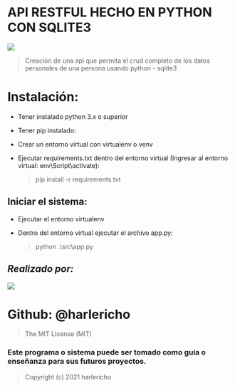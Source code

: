 # API RESTFUL HECHO EN PYTHON CON SQLITE3
![](https://media.charlesleifer.com/blog/photos/sqlite-and-python.png)
> Creación de una api que permita el crud completo de los datos personales de una persona usando python - sqlite3


# Instalación:
- Tener instalado python 3.x o superior
- Tener pip instalado:
- Crear un entorno virtual con virtualenv o venv
- Ejecutar requirements.txt dentro del entorno virtual (Ingresar al entorno virtual: env\Script\activate):
  
   > pip install -r requirements.txt

## Iniciar el sistema:
- Ejecutar el entorno virtualenv
- Dentro del entorno virtual ejecutar el archivo app.py:
        
   > python .\src\app.py

## _Realizado por:_
![](https://avatars.githubusercontent.com/u/42042270?s=48&v=4)

# Github: @harlericho

> The MIT License (MIT)

### Este programa o sistema puede ser tomado como guia o enseñanza para sus futuros  proyectos.
> Copyright (c) 2021 harlericho
